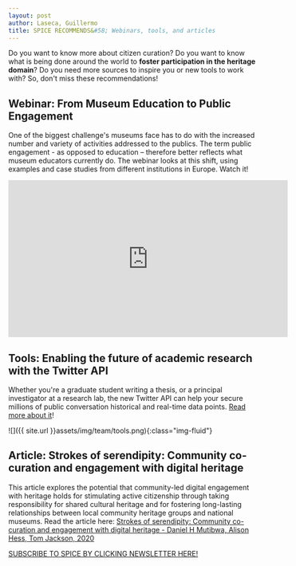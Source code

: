 ```yaml
---
layout: post
author: Laseca, Guillermo
title: SPICE RECOMMENDS&#58; Webinars, tools, and articles
---
```



Do you want to know more about citizen curation? Do you want to know what is being done around the world to **foster participation in the heritage domain**? Do you need more sources to inspire you or new tools to work with? So, don&#39;t miss these recommendations!

<h2>Webinar: From Museum Education to Public Engagement </h2>

One of the biggest challenge&#39;s museums face has to do with the increased number and variety of activities addressed to the publics. The term public engagement - as opposed to education – therefore better reflects what museum educators currently do. The webinar looks at this shift, using examples and case studies from different institutions in Europe. Watch it!

<iframe width="560" height="315" src="https://www.youtube.com/embed/_JKcWSD2lQI" frameborder="0" allow="accelerometer; autoplay; clipboard-write; encrypted-media; gyroscope; picture-in-picture" allowfullscreen></iframe>

<h2>Tools: Enabling the future of academic research with the Twitter API </h2>

Whether you&#39;re a graduate student writing a thesis, or a principal investigator at a research lab, the new Twitter API can help your secure millions of public conversation historical and real-time data points. [Read more about it](https://blog.twitter.com/developer/en_us/topics/tools/2021/enabling-the-future-of-academic-research-with-the-twitter-api.html)!

![]({{ site.url }}assets/img/team/tools.png){:class="img-fluid"}

<h2>Article: Strokes of serendipity: Community co-curation and engagement with digital heritage</h2>

This article explores the potential that community-led digital engagement with heritage holds for stimulating active citizenship through taking responsibility for shared cultural heritage and for fostering long-lasting relationships between local community heritage groups and national museums. Read the article here: [Strokes of serendipity: Community co-curation and engagement with digital heritage - Daniel H Mutibwa, Alison Hess, Tom Jackson, 2020](https://journals.sagepub.com/doi/abs/10.1177/1354856518772030)

[SUBSCRIBE TO SPICE BY CLICKING NEWSLETTER HERE!](https://mailchi.mp/527074f97a05/newsspice)